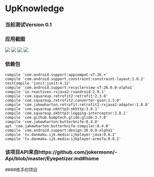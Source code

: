 # UpKnowledge

### 当前测试Version 0.1

### 应用截图

![](https://github.com/a876980961/UpKnowledge/blob/master/art/upknowledge_01.jpeg)
![](https://github.com/a876980961/UpKnowledge/blob/master/art/upknowledge_02.jpeg)
![](https://github.com/a876980961/UpKnowledge/blob/master/art/upknowledge_03.jpeg)
![](https://github.com/a876980961/UpKnowledge/blob/master/art/upknowledge_04.jpeg)

### 依赖包
    compile 'com.android.support:appcompat-v7:26.+'
    compile 'com.android.support.constraint:constraint-layout:1.0.2'
    testCompile 'junit:junit:4.12'
    compile 'com.android.support:recyclerview-v7:26.0.0-alpha1'
    compile 'io.reactivex.rxjava2:rxandroid:2.0.1'
    compile 'com.squareup.retrofit2:retrofit:2.3.0'
    compile 'com.squareup.retrofit2:converter-gson:2.3.0'
    compile 'com.jakewharton.retrofit:retrofit2-rxjava2-adapter:1.0.0'
    compile 'com.squareup.okhttp3:okhttp:3.8.1'
    compile 'com.squareup.okhttp3:logging-interceptor:3.8.1'
    compile 'com.github.bumptech.glide:glide:3.7.0'
    compile 'com.jakewharton:butterknife:8.4.0'
    apt 'com.jakewharton:butterknife-compiler:8.4.0'
    compile 'com.android.support:design:26.0.0-alpha1'
    compile 'tv.danmaku.ijk.media:ijkplayer-java:0.8.2'
    compile 'tv.danmaku.ijk.media:ijkplayer-armv7a:0.8.2'
    
### 该项目API来自https://github.com/jokermonn/-Api/blob/master/Eyepetizer.md#home
  
####练手的项目
    
